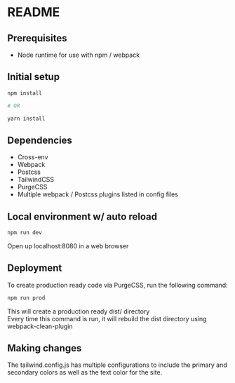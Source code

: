 # README

## Prerequisites

* Node runtime for use with npm / webpack

## Initial setup

```bash
npm install

# OR

yarn install
```

## Dependencies

* Cross-env
* Webpack
* Postcss
* TailwindCSS
* PurgeCSS
* Multiple webpack / Postcss plugins listed in config files

## Local environment w/ auto reload

```bash
npm run dev
```

Open up localhost:8080 in a web browser

## Deployment

To create production ready code via PurgeCSS, run the following command:

```bash
npm run prod
```

This will create a production ready dist/ directory<br>
Every time this command is run, it will rebuild the dist directory using
webpack-clean-plugin

## Making changes

The tailwind.config.js has multiple configurations to include the primary
and secondary colors as well as the text color for the site.
